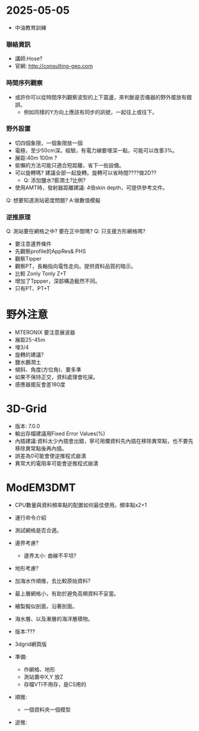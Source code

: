 # 2025-05-05
+ 中油教育訓練

### 聯絡資訊
+ 講師:Hose?
+ 官網: http://consulting-geo.com


### 時間序列觀察
+ 或許你可以從時間序列觀察波型的上下震盪，來判斷是否儀器的野外擺放有錯誤。
  + 例如同樣的Y方向上應該有同步的訊號，一起往上或往下。


### 野外設置
+ 切四個象限，一個象限放一個
+ 電極，至少50cm深。經驗，有電力線要埋深一點，可能可以改善3%。
+ 展距:40m 100m ?
+ 偷懶的方法可能只適合短距離，省下一些設備。
+ 可以旋轉嗎? 建議全部一起旋轉。旋轉可以省時間????做2D??
  + Q: 添加鹽水?膨潤土?比例?
+ 使用AMT時，發射器距離建議: 4倍skin depth，可提供參考文件。

Q: 想要知道測站密度問題? A:做數值模擬

### 逆推原理
Q: 測站要在網格之中? 要在正中間嗎? 
Q: 只支援方形網格嗎?
+ 要注意邊界條件
+ 先觀察profile的AppRes& PHS
+ 觀察Tipper
+ 觀察PT，長軸指向電性走向。提供資料品質的暗示。
+ 比較 Zonly Tonly Z+T
+ 增加了Tppper，深部構造截然不同。
+ 只有PT、PT+T


# 野外注意
+ MTERONIX 要注意展波器
+ 展距25-45m
+ 埋3/4
+ 旋轉的建議?
+ 鹽水鵬潤土
+ 傾斜、角度(方位角)、要多準
+ 如果不保持正交，資料處理會吃屎。
+ 感應器擺反會差180度

# 3D-Grid
+ 版本: 7.0.0
+ 輸出存檔建議用Fixed Error Values(%)
+ 內插建議:資料太少內插會出錯，寧可用爛資料先內插在移除異常點，也不要先移除異常點後再內插。
+ 誤差為0可能會使逆推程式崩潰
+ 異常大的電阻率可能會逆推程式崩潰

# ModEM3DMT
+ CPU數量與資料頻率點的配置如何最佳使用。頻率點x2+1
+ 運行命令介紹
+ 測試網格是否合適。
+ 邊界考慮?
  + 邊界太小: 曲線不平坦?
+ 地形考慮?
+ 加海水作順推，去比較原始資料?
+ 最上層網格小，有助於避免高頻資料不妥當。
+ 繪製擬似剖面，沿著剖面。
+ 海水層、以及漸層的海洋層積物。

+ 版本:???
+ 3dgrid網頁版
+ 準備:
  + 作網格、地形
  + 測站置中X,Y 放Z
  + 存檔VTI不用存，是CS用的
+ 順推:
  + 一個資料夾一個模型 
+ 逆推:
